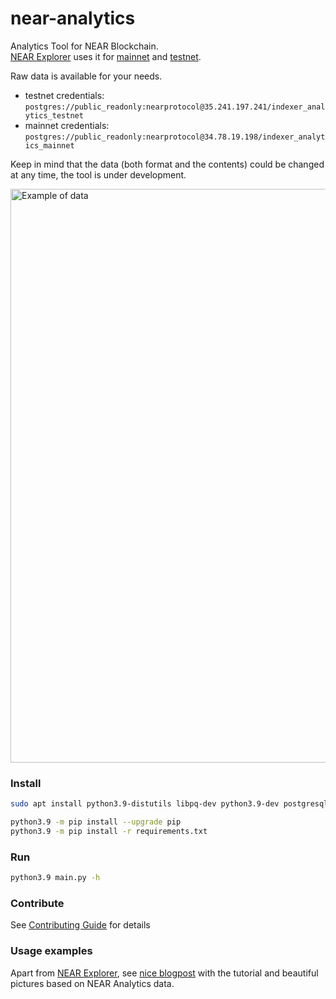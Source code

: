 # near-analytics

Analytics Tool for NEAR Blockchain.  
[NEAR Explorer](https://explorer.near.org/) uses it for [mainnet](https://explorer.near.org/stats) and [testnet](https://explorer.testnet.near.org/stats).

Raw data is available for your needs.

- testnet credentials: `postgres://public_readonly:nearprotocol@35.241.197.241/indexer_analytics_testnet`
- mainnet credentials: `postgres://public_readonly:nearprotocol@34.78.19.198/indexer_analytics_mainnet`

Keep in mind that the data (both format and the contents) could be changed at any time, the tool is under development.

<img width="918" alt="Example of data" src="https://user-images.githubusercontent.com/11246099/135101272-61fe872f-2129-455d-aee1-00d0f4570900.png">

### Install

```bash
sudo apt install python3.9-distutils libpq-dev python3.9-dev postgresql-server-dev-all

python3.9 -m pip install --upgrade pip
python3.9 -m pip install -r requirements.txt
```

### Run

```bash
python3.9 main.py -h
```

### Contribute

See [Contributing Guide](CONTRIBUTING.md) for details

### Usage examples

Apart from [NEAR Explorer](https://explorer.near.org/stats), see [nice blogpost](https://analyticali.substack.com/p/near-analytics-cheatsheet) with the tutorial and beautiful pictures based on NEAR Analytics data.
